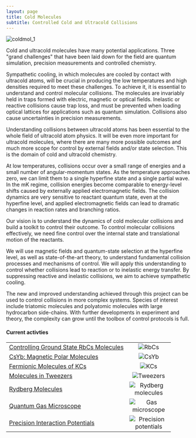 ```yaml
---
layout: page
title: Cold Molecules
subtitle: Controlled Cold and Ultracold Collisions
---
```


<img src="coldmol/img/coldmol_1.png" alt="coldmol_1" />

Cold and ultracold molecules have many potential applications. Three "grand challenges" that have been laid down for the field are quantum simulation, precision measurements and controlled chemistry.

Sympathetic cooling, in which molecules are cooled by contact with ultracold atoms, will be crucial in producing the low temperatures and high densities required to meet these challenges. To achieve it, it is essential to understand and control molecular collisions. The molecules are invariably held in traps formed with electric, magnetic or optical fields. Inelastic or reactive collisions cause trap loss, and must be prevented when loading optical lattices for applications such as quantum simulation. Collisions also cause uncertainties in precision measurements.

Understanding collisions between ultracold atoms has been essential to the whole field of ultracold atom physics. It will be even more important for ultracold molecules, where there are many more possible outcomes and much more scope for control by external fields and/or state selection. This is the domain of cold and ultracold chemistry.

At low temperatures, collisions occur over a small range of energies and a small number of angular-momentum states. As the temperature approaches zero, we can limit them to a single hyperfine state and a single partial wave. In the mK regime, collision energies become comparable to energy-level shifts caused by externally applied electromagnetic fields. The collision dynamics are very sensitive to reactant quantum state, even at the hyperfine level, and applied electromagnetic fields can lead to dramatic changes in reaction rates and branching ratios.

Our vision is to understand the dynamics of cold molecular collisions and build a toolkit to control their outcome. To control molecular collisions effectively, we need fine control over the internal state and translational motion of the reactants.

We will use magnetic fields and quantum-state selection at the hyperfine level, as well as state-of-the-art theory, to understand fundamental collision processes and mechanisms of control. We will apply this understanding to control whether collisions lead to reaction or to inelastic energy transfer. By suppressing reactive and inelastic collisions, we aim to achieve sympathetic cooling.

The new and improved understanding achieved through this project can be used to control collisions in more complex systems. Species of interest include triatomic molecules and polyatomic molecules with large hydrocarbon side-chains. With further developments in experiment and theory, the complexity can grow until the toolbox of control protocols is full.

<h4> Current activties </h4>

<table border=0>
    <tr>
        <td>
            <a href="coldmol/rbcs/">Controlling Ground State RbCs Molecules</a>
        </td>
        <td width=105 align=center><img src="coldmol/img/rbcs.jpg" alt="RbCs"/></td>
    </tr>
    <tr>
        <td>
            <a href="coldmol/csyb/">CsYb: Magnetic Polar Molecules</a>
        </td>
        <td width=105 align=center><img src="coldmol/img/csyb.jpg" alt="CsYb"/></td>
    </tr>
    <tr>
        <td>
            <a href="coldmol/kcs/">Fermionic Molecules of KCs</a>
        </td>
        <td width=105 align=center><img src="coldmol/img/kcs.jpg" alt="KCs"/></td>
    </tr>
    <tr>
        <td>
            <a href="coldmol/tweezers/">Molecules in Tweezers</a>
        </td>
        <td width=105 align=center><img src="coldmol/img/tweezers.jpg" alt="Tweezers"/></td>
    </tr>
    <tr>
        <td>
            <a href="coldmol/rydberg_mol/">Rydberg Molecules</a>
        </td>
        <td width=105 align=center><img src="coldmol/img/rydberg_mol.jpg" alt="Rydberg molecules"/></td>
    </tr>
    <tr>
        <td>
            <a href="coldmol/gas_microscope/">Quantum Gas Microscope</a>
        </td>
        <td width=105 align=center><img src="coldmol/img/gas_microscope.jpg" alt="Gas microscope"/></td>
    </tr>
    <tr>
        <td>
            <a href="coldmol/prec_pot/">Precision Interaction Potentials</a>
        </td>
        <td width=105 align=center><img src="coldmol/img/prec_pot.jpg" alt="Precision potentials"/></td>
    </tr>
</table>


